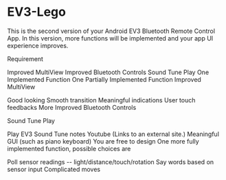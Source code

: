 # EV3-Lego

This is the second version of your Android EV3 Bluetooth Remote Control App. In this version, more functions will be implemented and your app UI experience improves.

Requirement

Improved MultiView
Improved Bluetooth Controls
Sound Tune Play
One Implemented Function
One Partially Implemented Function
Improved MultiView

Good looking
Smooth transition
Meaningful indications
User touch feedbacks
More
Improved Bluetooth Controls

Sound Tune Play

Play EV3 Sound Tune notes Youtube (Links to an external site.)
Meaningful GUI (such as piano keyboard)
You are free to design
One more fully implemented function, possible choices are

Poll sensor readings -- light/distance/touch/rotation
Say words based on sensor input
Complicated moves
